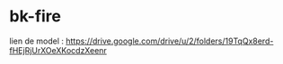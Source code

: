 # bk-fire
lien de model : https://drive.google.com/drive/u/2/folders/19TqQx8erd-fHEjRjUrXOeXKocdzXeenr
